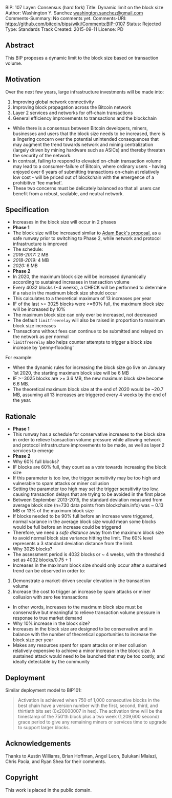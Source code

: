 BIP: 107
Layer: Consensus (hard fork)
Title: Dynamic limit on the block size
Author: Washington Y. Sanchez <washington.sanchez@gmail.com>
Comments-Summary: No comments yet.
Comments-URI: https://github.com/bitcoin/bips/wiki/Comments:BIP-0107
Status: Rejected
Type: Standards Track
Created: 2015-09-11
License: PD

## Abstract

This BIP proposes a dynamic limit to the block size based on transaction
volume.

## Motivation

Over the next few years, large infrastructure investments will be made
into:

1.  Improving global network connectivity
2.  Improving block propagation across the Bitcoin network
3.  Layer 2 services and networks for off-chain transactions
4.  General efficiency improvements to transactions and the blockchain

-   While there is a consensus between Bitcoin developers, miners,
businesses and users that the block size needs to be increased,
there is a lingering concern over the potential unintended
consequences that may augment the trend towards network and mining
centralization (largely driven by mining hardware such as ASICs) and
thereby threaten the security of the network.
-   In contrast, failing to respond to elevated on-chain transaction
volume may lead to a consumer-failure of Bitcoin, where ordinary
users - having enjoyed over 6 years of submitting transactions
on-chain at relatively low cost - will be priced out of blockchain
with the emergence of a prohibitive \'fee market\'.
-   These two concerns must be delicately balanced so that all users can
benefit from a robust, scalable, and neutral network.

## Specification

-   Increases in the block size will occur in 2 phases
-   **Phase 1**
-   The block size will be increased similar to [Adam Back\'s
proposal](https://twitter.com/adam3us/status/636410827969421312 "wikilink"),
as a safe runway prior to switching to Phase 2, while network
and protocol infrastructure is improved
-   The schedule:
-   *2016-2017:* 2 MB
-   *2018-2019:* 4 MB
-   *2020:* 6 MB
-   **Phase 2**
-   In 2020, the maximum block size will be increased dynamically
according to sustained increases in transaction volume
-   Every 4032 blocks (\~4 weeks), a CHECK will be performed to
determine if a raise in the maximum block size should occur
-   This calculates to a theoretical maximum of 13 increases per
year
-   IF of the last \>= 3025 blocks were \>=60% full, the maximum
block size will be increased by 10%
-   The maximum block size can only ever be increased, not decreased
-   The default `limitfreerelay` will also be raised in proportion to
maximum block size increases
-   Transactions without fees can continue to be submitted and
relayed on the network as per normal
-   `limitfreerelay` also helps counter attempts to trigger a block
size increase by \'penny-flooding\'

For example:

-   When the dynamic rules for increasing the block size go live on
January 1st 2020, the starting maximum block size will be 6 MB
-   IF \>=3025 blocks are \>= 3.6 MB, the new maximum block size become
6.6 MB.
-   The theoretical maximum block size at the end of 2020 would be
\~20.7 MB, assuming all 13 increases are triggered every 4 weeks by
the end of the year.

## Rationale

-   **Phase 1**
-   This runway has a schedule for conservative increases to the
block size in order to relieve transaction volume pressure while
allowing network and protocol infrastructure improvements to be
made, as well as layer 2 services to emerge
-   **Phase 2**
-   Why 60% full blocks?
-   IF blocks are 60% full, they count as a *vote* towards
increasing the block size
-   If this parameter is too low, the trigger sensitivity may be
too high and vulnerable to spam attacks or miner collusion
-   Setting the parameter too high may set the trigger
sensitivity too low, causing transaction delays that are
trying to be avoided in the first place
-   Between September 2013-2015, the standard deviation measured
from average block size (n=730 data points from
blockchain.info) was \~ 0.13 MB or 13% of the maximum block
size
-   If blocks needed to be 90% full before an increase were
triggered, normal variance in the average block size
would mean some blocks would be full before an increase
could be triggered
-   Therefore, we need a *safe distance* away from the maximum
block size to avoid normal block size variance hitting the
limit. The 60% level represents a 3 standard deviation
distance from the limit.
-   Why 3025 blocks?
-   The assessment period is 4032 blocks or \~ 4 weeks, with the
threshold set as 4032 blocks/0.75 + 1
-   Increases in the maximum block size should only occur after
a sustained trend can be observed in order to:
1.  Demonstrate a market-driven secular elevation in the
transaction volume
2.  Increase the cost to trigger an increase by spam attacks
or miner collusion with zero fee transactions
-   In other words, increases to the maximum block size must be
conservative but meaningful to relieve transaction volume
pressure in response to true market demand
-   Why 10% increase in the block size?
-   Increases in the block size are designed to be conservative
and in balance with the number of theoretical opportunities
to increase the block size per year
-   Makes any resources spent for spam attacks or miner
collusion relatively expensive to achieve a minor increase
in the block size. A sustained attack would need to be
launched that may be too costly, and ideally detectable by
the community

## Deployment

Similar deployment model to BIP101:

> Activation is achieved when 750 of 1,000 consecutive blocks in the
> best chain have a version number with the first, second, third, and
> thirtieth bits set (0x20000007 in hex). The activation time will be
> the timestamp of the 750\'th block plus a two week (1,209,600 second)
> grace period to give any remaining miners or services time to upgrade
> to support larger blocks.

## Acknowledgements

Thanks to Austin Williams, Brian Hoffman, Angel Leon, Bulukani Mlalazi,
Chris Pacia, and Ryan Shea for their comments.

## Copyright

This work is placed in the public domain.
